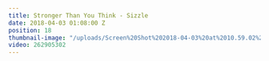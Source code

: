 ```yaml
---
title: Stronger Than You Think - Sizzle
date: 2018-04-03 01:08:00 Z
position: 18
thumbnail-image: "/uploads/Screen%20Shot%202018-04-03%20at%2010.59.02%20am.png"
video: 262905302
---
```


